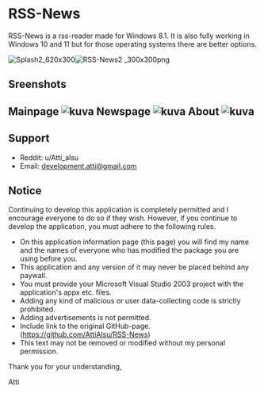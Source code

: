 # RSS-News
RSS-News is a rss-reader made for Windows 8.1. It is also fully working in Windows 10 and 11 but for those operating systems there are better options.

![Splash2_620x300](https://github.com/user-attachments/assets/313d9908-cc01-4ed5-abc5-d44351bcdf0f)![RSS-News2 _300x300png](https://github.com/user-attachments/assets/948b7443-484e-4006-a6cf-8c24000c2bfa)

Sreenshots
---------
Mainpage ![kuva](https://github.com/user-attachments/assets/aab435dc-4874-4f53-8426-92c379eb79bb)
Newspage ![kuva](https://github.com/user-attachments/assets/1ed494be-a8a1-4982-a3a7-f5f51b4c1e93)
About ![kuva](https://github.com/user-attachments/assets/88f9a6ac-cd65-4c7f-bc8f-9ad4fadc60e5)
---------
Support
---------- 
 - Reddit: u/Atti_alsu
 - Email: development.atti@gmail.com





Notice
--------------
Continuing to develop this application is completely permitted and I encourage everyone to do so if they wish. However, if you continue to develop the application, you must adhere to the following rules.

- On this application information page (this page) you will find my name and the names of everyone who has modified the package you are using before you.
- This application and any version of it may never be placed behind any paywall.
- You must provide your Microsoft Visual Studio 2003 project with the application's appx etc. files.
- Adding any kind of malicious or user data-collecting code is strictly prohibited.
- Adding advertisements is not permitted.
- Include link to the original GitHub-page. (https://github.com/AttiAlsu/RSS-News)
- This text may not be removed or modified without my personal permission.

Thank you for your understanding,

Atti
